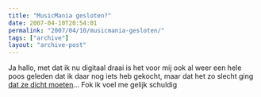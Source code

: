 ```yaml
---
title: "MusicMania gesloten?"
date: 2007-04-10T20:54:01
permalink: "2007/04/10/musicmania-gesloten/"
tags: ["archive"]
layout: "archive-post"
---
```

Ja hallo, met dat ik nu digitaal draai is het voor mij ook al weer een hele poos geleden dat ik daar nog iets heb gekocht, maar dat het zo slecht ging [dat ze dicht moeten](http://lloyd.blogsome.com/2007/04/10/musicmania-kortrijk-closes/trackback/ "http://lloyd.blogsome.com/2007/04/10/musicmania-kortrijk-closes/trackback/")… Fok ik voel me gelijk schuldig
